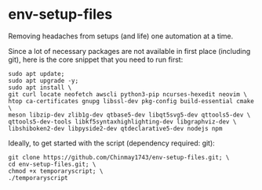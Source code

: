 # env-setup-files

Removing headaches from setups (and life) one automation at a time.

Since a lot of necessary packages are not available in first place (including git), here is the core snippet that you need to run first:

```
sudo apt update;
sudo apt upgrade -y;
sudo apt install \
git curl locate neofetch awscli python3-pip ncurses-hexedit neovim \
htop ca-certificates gnupg libssl-dev pkg-config build-essential cmake \
meson libzip-dev zlib1g-dev qtbase5-dev libqt5svg5-dev qttools5-dev \
qttools5-dev-tools libkf5syntaxhighlighting-dev libgraphviz-dev \
libshiboken2-dev libpyside2-dev qtdeclarative5-dev nodejs npm
```

Ideally, to get started with the script (dependency required: git):

```
git clone https://github.com/Chinmay1743/env-setup-files.git; \
cd env-setup-files.git; \
chmod +x temporaryscript; \
./temporaryscript
```


